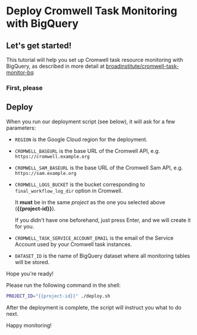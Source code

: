 # Deploy Cromwell Task Monitoring with BigQuery

## Let's get started!

This tutorial will help you set up
Cromwell task resource monitoring with BigQuery,
as described in more detail at
[broadinstitute/cromwell-task-monitor-bq](https://github.com/broadinstitute/cromwell-task-monitor-bq#motivation)

### First, please
<walkthrough-project-billing-setup/>

## Deploy

When you run our deployment script (see below),
it will ask for a few parameters:

- `REGION` is the Google Cloud region for the deployment.

- `CROMWELL_BASEURL` is the base URL of the Cromwell API,
  e.g. `https://cromwell.example.org`

- `CROMWELL_SAM_BASEURL` is the base URL of the Cromwell Sam API,
  e.g. `https://sam.example.org`

- `CROMWELL_LOGS_BUCKET` is the bucket corresponding
  to `final_workflow_log_dir` option in Cromwell.

  It **must** be in the same _project_
  as the one you selected above (**{{project-id}}**).

  If you didn't have one beforehand,
  just press Enter, and we will create it for you.

- `CROMWELL_TASK_SERVICE_ACCOUNT_EMAIL` is the email
  of the Service Account used by your Cromwell task instances.

- `DATASET_ID` is the name of BigQuery dataset
  where all monitoring tables will be stored.

Hope you're ready!

Please run the following command in the shell:
```sh
PROJECT_ID="{{project-id}}" ./deploy.sh
```

After the deployment is complete, the script will
instruct you what to do next.

Happy monitoring!
